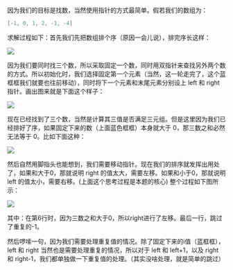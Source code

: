 因为我们的目标是找数，当然使用指针的方式最简单。假若我们的数组为：
```go
[-1, 0, 1, 2, -1, -4]
```
求解过程如下：首先我们先把数组排个序（原因一会儿说），排完序长这样：

![](https://tva1.sinaimg.cn/large/008eGmZEgy1gmf6x5ztw1j30fd03jq31.jpg)

因为我们要同时找三个数，所以采取固定一个数，同时用双指针来查找另外两个数的方式。所以初始化时，我们选择固定第一个元素（当然，这一轮走完了，这个蓝框框我们就要也往前移动），同时将下一个元素和末尾元素分别设上 left 和 right 指针。画出图来就是下面这个样子：

![](https://tva1.sinaimg.cn/large/008eGmZEgy1gmf6xhz33hj30f405jjro.jpg)

现在已经找到了三个数，当然是计算其三值是否满足三元组。但是这里因为我们已经排好了序，如果固定下来的数（上面蓝色框框）本身就大于 0，那三数之和必然无法等于 0。比如下面这种：

![](https://tva1.sinaimg.cn/large/008eGmZEgy1gmf6y6m69aj30f703ct8t.jpg)

然后自然用脚指头也能想到，我们需要移动指针。现在我们的排序就发挥出用处了，如果和大于0，那就说明 right 的值太大，需要左移。如果和小于0，那就说明 left 的值太小，需要右移。(上面这个思考过程是本题的核心) 整个过程如下图所示：

![](https://tva1.sinaimg.cn/large/008eGmZEgy1gmf6yf5txyj30fg0l1gn6.jpg)

其中：在第6行时，因为三数之和大于0，所以right进行了左移。最后一行，跳过了重复的-1。

然后啰嗦一句，因为我们需要处理重复值的情况。除了固定下来的i值（蓝框框），left 和 right 当然也是需要处理重复的情况，所以对于 left 和 left+1，以及 right 和 right-1，我们都单独做一下重复值的处理。（其实没啥处理，就是简单的跳过）